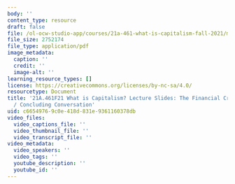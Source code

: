 ```yaml
---
body: ''
content_type: resource
draft: false
file: /ol-ocw-studio-app/courses/21a-461-what-is-capitalism-fall-2021/mit21a_461f21_sess21_sess23.pdf
file_size: 2752174
file_type: application/pdf
image_metadata:
  caption: ''
  credit: ''
  image-alt: ''
learning_resource_types: []
license: https://creativecommons.org/licenses/by-nc-sa/4.0/
resourcetype: Document
title: '21A.461F21 What is Capitalism? Lecture Slides: The Financial Crisis of 2008
  / Concluding Conversation'
uid: c6654976-9c0e-418d-831e-9361160378db
video_files:
  video_captions_file: ''
  video_thumbnail_file: ''
  video_transcript_file: ''
video_metadata:
  video_speakers: ''
  video_tags: ''
  youtube_description: ''
  youtube_id: ''
---
```

